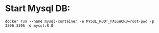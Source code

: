 # Start Mysql DB:

```docker run --name mysql-container -e MYSQL_ROOT_PASSWORD=root-pwd -p 3306:3306 -d mysql:8.0```
